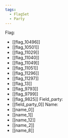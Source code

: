 ```yaml
---
tags:
  - FlagSet
  - Party
---
```

Flag:
- [[flag_10496]]
- [[flag_10501]]
- [[flag_11029]]
- [[flag_11040]]
- [[flag_11049]]
- [[flag_11051]]
- [[flag_11296]]
- [[flag_11297]]
- [[flag_13]]
- [[flag_9793]]
- [[flag_9799]]
- [[flag_9825]]
Field_party:
- [[field_party_0]]
Name:
- [[name_0]]
- [[name_1]]
- [[name_12]]
- [[name_2]]
- [[name_8]]

